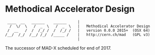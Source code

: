Methodical Accelerator Design
===

     ____  __   ______    ______     |
      /  \/  \   /  _  \   /  _  \   |   Methodical Accelerator Design
     /  __   /  /  /_/ /  /  /_/ /   |   version 0.0.0 2015+  (OSX 64)
    /__/  /_/  /__/ /_/  /_____ /    |   http://cern.ch/mad   (GPL v3)
                                     |

The successor of MAD-X scheduled for end of 2017.
